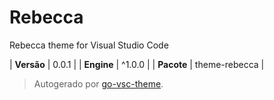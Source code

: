# Rebecca

Rebecca theme for Visual Studio Code

| **Versão** | 0.0.1 |
| **Engine** | ^1.0.0 |
| **Pacote** | theme-rebecca |

> Autogerado por [go-vsc-theme](https://github.com/natalbu/go-vsc-theme).
